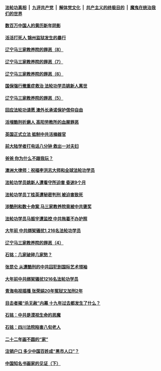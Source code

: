 

####  [法轮功真相](../../../../basic/blob/master/README.md?t=02210201) &nbsp;|&nbsp; [九评共产党](../../../../9ping.md/blob/master/README.md?t=02210201) &nbsp;|&nbsp; [解体党文化](../../../../jtdwh.md/blob/master/README.md?t=02210201)  &nbsp;|&nbsp; [共产主义的终极目的](../../../../gczydzjmd.md/blob/master/README.md?t=02210201) &nbsp;|&nbsp; [魔鬼在统治我们的世界](../../../../mgztzwmdsj.md/blob/master/README.md?t=02210201) 

#### [数百万中国人的黄历新年阴影](../pages/prog424/a103058362.md?t=02210201) 

#### [活活打死人 锦州监狱发生的暴行](../pages/prog424/a103058351.md?t=02210201) 

#### [辽宁马三家教养院的罪恶（8）](../pages/prog424/a103057761.md?t=02210201) 

#### [辽宁马三家教养院的罪恶（7）](../pages/prog424/a103056812.md?t=02210201) 

#### [辽宁马三家教养院的罪恶（6）](../pages/prog424/a103056046.md?t=02210201) 

#### [国保强行撤重症救治 法轮功学员姚新人离世](../pages/prog424/a103055554.md?t=02210201) 

#### [辽宁马三家教养院的罪恶（5）](../pages/prog424/a103055294.md?t=02210201) 

#### [回应法轮功请愿 澳外长承诺保护信仰自由](../pages/prog424/a103055303.md?t=02210201) 

#### [活埋酷刑折磨人 高阳劳教所的血腥罪恶](../pages/prog424/a103055261.md?t=02210201) 

#### [英国正式立法 抵制中共活摘器官](../pages/prog424/a103054360.md?t=02210201) 

#### [前大陆学者打电话八分钟 救出一对夫妇](../pages/prog424/a103054217.md?t=02210201) 

#### [爸爸 你为什么不跟我玩？](../pages/prog424/a103054158.md?t=02210201) 

#### [澳洲大律师：祝福李洪志大师和全球法轮功学员](../pages/prog424/a103052676.md?t=02210201) 

#### [法轮功学员姚新人遭看守所迫害 昏迷9个月](../pages/prog424/a103052076.md?t=02210201) 

#### [法轮功学员丁桂英遭秘密判刑 被迫害致死](../pages/prog424/a103052061.md?t=02210201) 

#### [涉酷刑和数十命案 马三家教养院竟被中共褒奖](../pages/prog424/a103051411.md?t=02210201) 

#### [法轮功学员马振宇遭监控 中共拖着不办护照](../pages/prog424/a103051242.md?t=02210201) 

#### [大年前 中共绑架骚扰1,216名法轮功学员](../pages/prog424/a103050736.md?t=02210201) 

#### [辽宁马三家教养院的罪恶（4）](../pages/prog424/a103050309.md?t=02210201) 

#### [石铭：几家破碎几家愁？](../pages/prog424/a103049861.md?t=02210201) 

#### [张昆仑 从遭酷刑的中共囚犯到国际艺术领袖](../pages/prog424/a103049743.md?t=02210201) 

#### [大年前中共绑架骚扰1216名法轮功学员](../pages/prog424/a103049431.md?t=02210201) 

#### [青海电视插播 张荣娟20年冤狱又加刑2年](../pages/prog424/a103049123.md?t=02210201) 

#### [目击者揭“杀无赦”内幕 十九年过去都发生了什么？](../pages/prog424/a103049255.md?t=02210201) 

#### [石铭：中共是漠视生命的恶魔](../pages/prog424/a103048917.md?t=02210201) 

#### [石铭：四川法院陷害八旬老人](../pages/prog424/a103048769.md?t=02210201) 

#### [二十二年画不圆的“家”](../pages/prog424/a103048578.md?t=02210201) 

#### [注销户口 多少中国百姓成“黑市人口”？](../pages/prog424/a103048378.md?t=02210201) 

#### [中国知名书画家的见证（下）](../pages/prog424/a103048306.md?t=02210201) 

